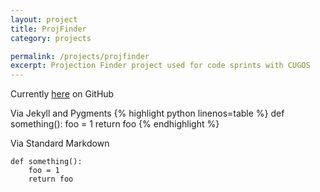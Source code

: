 ```yaml
---
layout: project
title: ProjFinder
category: projects

permalink: /projects/projfinder
excerpt: Projection Finder project used for code sprints with CUGOS
---
```

 
Currently [here](https://github.com/aaronr/projfinder.com) on GitHub

Via Jekyll and Pygments
{% highlight python linenos=table %}
def something():
    foo = 1
    return foo
{% endhighlight %}

Via Standard Markdown

    def something():
        foo = 1
        return foo

